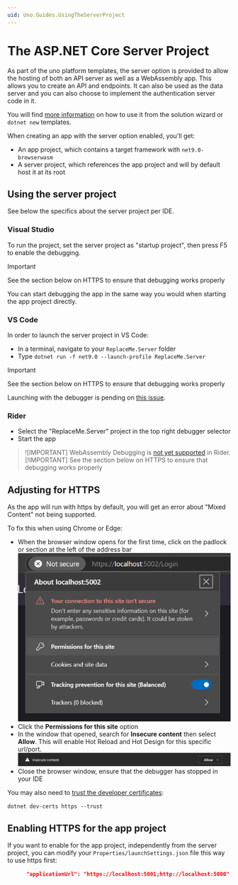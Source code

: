 ```yaml
---
uid: Uno.Guides.UsingTheServerProject
---
```


# The ASP.NET Core Server Project

As part of the uno platform templates, the server option is provided to allow the hosting of both an API server as well as a WebAssembly app. This allows you to create an API and endpoints. It can also be used as the data server and you can also choose to implement the authentication server code in it.

You will find [more information](xref:Uno.GettingStarted.UsingWizard#server) on how to use it from the solution wizard or `dotnet new` templates.

When creating an app with the server option enabled, you'll get:

- An app project, which contains a target framework with `net9.0-browserwasm`
- A server project, which references the app project and will by default host it at its root

## Using the server project

See below the specifics about the server project per IDE.

### Visual Studio

To run the project, set the server project as "startup project", then press F5 to enable the debugging.

> [!IMPORTANT]
> See the section below on HTTPS to ensure that debugging works properly

You can start debugging the app in the same way you would when starting the app project directly.

### VS Code

In order to launch the server project in VS Code:

- In a terminal, navigate to your `ReplaceMe.Server` folder
- Type `dotnet run -f net9.0 --launch-profile ReplaceMe.Server`

> [!IMPORTANT]
> See the section below on HTTPS to ensure that debugging works properly

Launching with the debugger is pending on [this issue](https://github.com/unoplatform/uno.templates/issues/1618).

### Rider

- Select the "ReplaceMe.Server" project in the top right debugger selector
- Start the app

> ![IMPORTANT]
> WebAssembly Debugging is [not yet supported](https://github.com/unoplatform/uno/issues/15226) in Rider.
> [!IMPORTANT]
> See the section below on HTTPS to ensure that debugging works properly

## Adjusting for HTTPS

As the app will run with https by default, you will get an error about "Mixed Content" not being supported.

To fix this when using Chrome or Edge:
- When the browser window opens for the first time, click on the padlock or section at the left of the address bar
  ![The security popup window with security options](../Assets/uno-guide-server-mixed-content-enable.png)
- Click the **Permissions for this site** option
- In the window that opened, search for **Insecure content** then select **Allow**. This will enable Hot Reload and Hot Design for this specific url/port.
  ![Allow mixed content option](../Assets/uno-guide-server-mixed-content-allowed.png)
- Close the browser window, ensure that the debugger has stopped in your IDE

You may also need to [trust the developer certificates](https://learn.microsoft.com/en-us/aspnet/core/security/enforcing-ssl?view=aspnetcore-9.0&tabs=visual-studio%2Clinux-sles#trust-the-aspnet-core-https-development-certificate):

```
dotnet dev-certs https --trust
```

## Enabling HTTPS for the app project

If you want to enable for the app project, independently from the server project, you can modify your `Properties/launchSettings.json` file this way to use https first:

```json
      "applicationUrl": "https://localhost:5001;http://localhost:5000",
```